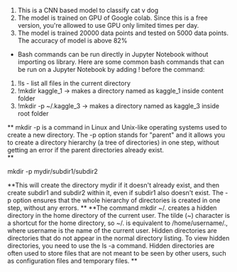 1. This is a CNN based model to classify cat v dog
2. The model is trained on GPU of Google colab. Since this is a free version, you're allowed to use GPU only limited times per day.
3. The model is trained 20000 data points and tested on 5000 data points. The accuracy of model is above 82%

* Bash commands can be run directly in Jupyter Notebook without importing os library.
Here are some common bash commands that can be run on a Jupyter Notebook by adding ! before the command:
1. !ls - list all files in the current directory
2. !mkdir kaggle_1  -> makes a directory named as kaggle_1 inside content folder
3. !mkdir -p ~/.kaggle_3  -> makes a directory named as kaggle_3 inside root folder

**
mkdir -p is a command in Linux and Unix-like operating systems used to create a new directory. The -p option stands for "parent" and it allows you to create a directory hierarchy (a tree of directories) in one step, without getting an error if the parent directories already exist.  
**

mkdir -p mydir/subdir1/subdir2

**This will create the directory mydir if it doesn't already exist, and then create subdir1 and subdir2 within it, even if subdir1 also doesn't exist. The -p option ensures that the whole hierarchy of directories is created in one step, without any errors.
**
**The command mkdir ~/. creates a hidden directory in the home directory of the current user. The tilde (~) character is a shortcut for the home directory, so ~/. is equivalent to /home/username/., where username is the name of the current user.
Hidden directories are directories that do not appear in the normal directory listing. To view hidden directories, you need to use the ls -a command.
Hidden directories are often used to store files that are not meant to be seen by other users, such as configuration files and temporary files.
**
